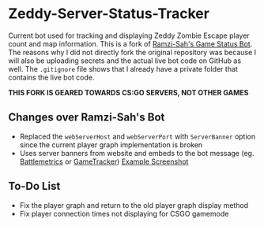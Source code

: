 # Zeddy-Server-Status-Tracker
Current bot used for tracking and displaying Zeddy Zombie Escape player count and map information. This is a fork of [Ramzi-Sah's Game Status Bot](https://github.com/Ramzi-Sah/game-status-discordbot-selfhosted). The reasons why I did not directly fork the original repository was because I will also be uploading secrets and the actual live bot code on GitHub as well. The `.gitignore` file shows that I already have a private folder that contains the live bot code.

**THIS FORK IS GEARED TOWARDS CS:GO SERVERS, NOT OTHER GAMES**

## Changes over Ramzi-Sah's Bot
- Replaced the `webServerHost` and `webServerPort` with `ServerBanner` option since the current player graph implementation is broken
- Uses server banners from website and embeds to the bot message (eg. [Battlemetrics](https://www.battlemetrics.com/servers) or [GameTracker](https://www.gametracker.com/search/csgo/)) [Example Screenshot](https://ibb.co/0hydK2m)

## To-Do List
- Fix the player graph and return to the old player graph display method
- Fix player connection times not displaying for CSGO gamemode